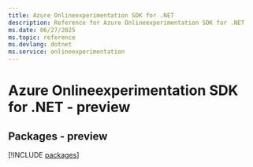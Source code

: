 ```yaml
---
title: Azure Onlineexperimentation SDK for .NET
description: Reference for Azure Onlineexperimentation SDK for .NET
ms.date: 06/27/2025
ms.topic: reference
ms.devlang: dotnet
ms.service: onlineexperimentation
---
```

# Azure Onlineexperimentation SDK for .NET - preview
## Packages - preview
[!INCLUDE [packages](onlineexperimentation-index.md)]